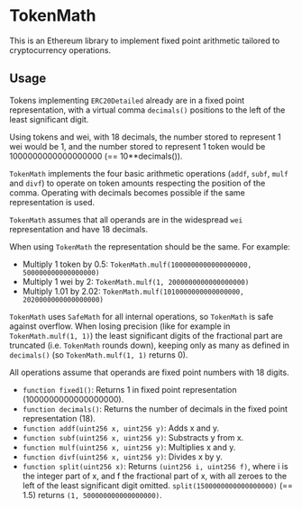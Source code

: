 # TokenMath

This is an Ethereum library to implement fixed point arithmetic tailored to cryptocurrency operations.

## Usage
Tokens implementing `ERC20Detailed` already are in a fixed point representation, with a virtual comma `decimals()` positions to the left of the least significant digit.

Using tokens and wei, with 18 decimals, the number stored to represent 1 wei would be 1, and the number stored to represent 1 token would be 1000000000000000000 (== 10**decimals()).

`TokenMath` implements the four basic arithmetic operations (`addf`, `subf`, `mulf` and `divf`) to operate on token amounts respecting the position of the comma. Operating with decimals becomes possible if the same representation is used.

`TokenMath` assumes that all operands are in the widespread `wei` representation and have 18 decimals.

When using `TokenMath` the representation should be the same. For example:
 - Multiply 1 token by 0.5: `TokenMath.mulf(1000000000000000000, 500000000000000000)`
 - Multiply 1 wei by 2: `TokenMath.mulf(1, 2000000000000000000)`
 - Multiply 1.01 by 2.02: `TokenMath.mulf(1010000000000000000, 2020000000000000000)`

`TokenMath` uses `SafeMath` for all internal operations, so `TokenMath` is safe against overflow. When losing precision (like for example in `TokenMath.mulf(1, 1)`) the least significant digits of the fractional part are truncated (i.e. `TokenMath` rounds down), keeping only as many as defined in `decimals()` (so `TokenMath.mulf(1, 1)` returns 0).

All operations assume that operands are fixed point numbers with 18 digits.
* `function fixed1()`: Returns 1 in fixed point representation (1000000000000000000).
* `function decimals()`: Returns the number of decimals in the fixed point representation (18).
* `function addf(uint256 x, uint256 y)`: Adds x and y.
* `function subf(uint256 x, uint256 y)`: Substracts y from x.
* `function mulf(uint256 x, uint256 y)`: Multiplies x and y.
* `function divf(uint256 x, uint256 y)`: Divides x by y.
* `function split(uint256 x)`: Returns `(uint256 i, uint256 f)`, where i is the integer part of x, and f the fractional part of x, with all zeroes to the left of the least significant digit omitted. `split(1500000000000000000)` (== 1.5) returns `(1, 500000000000000000)`.
